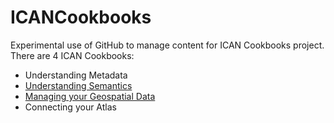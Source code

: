 ICANCookbooks
=============

Experimental use of GitHub to manage content for ICAN Cookbooks project. There are 4 ICAN Cookbooks:

- Understanding Metadata
- [Understanding Semantics](documents/201-F05_Understanding_Semantics/README.md "Understanding Semantics")
- [Managing your Geospatial Data](documents/301-F05_Managing_your_Geospatial_Data "Managing your Geospatial Data")
- Connecting your Atlas


